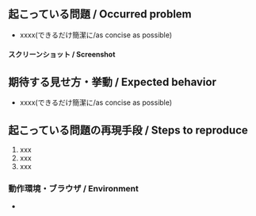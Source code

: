 ## 起こっている問題 / Occurred problem
* xxxx(できるだけ簡潔に/as concise as possible)

#### スクリーンショット / Screenshot
<!-- バグであればdeveloper toolからコンソールも合わせて添付 -->

## 期待する見せ方・挙動 / Expected behavior
* xxxx(できるだけ簡潔に/as concise as possible)


## 起こっている問題の再現手段 / Steps to reproduce
1. xxx
2. xxx
3. xxx

### 動作環境・ブラウザ / Environment
*
